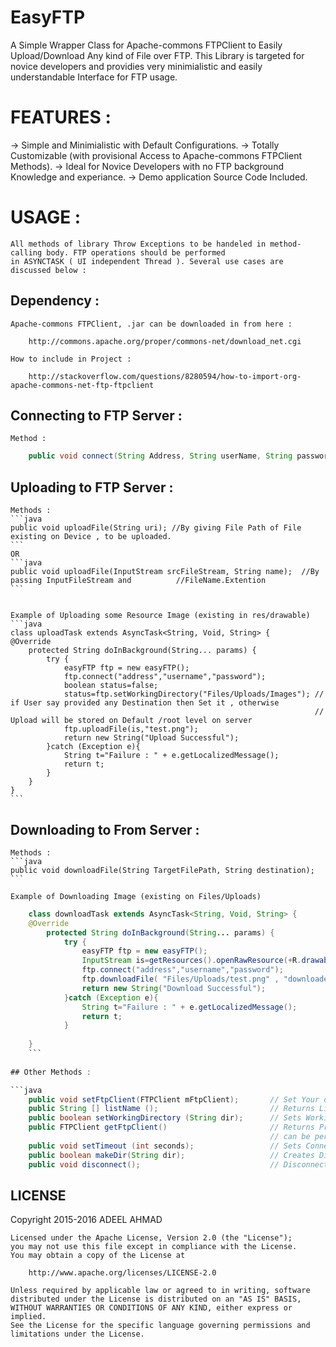 # EasyFTP
A Simple Wrapper Class for Apache-commons FTPClient to Easily Upload/Download Any kind of File over FTP. This Library
is targeted for novice developers and providies very minimialistic and easily understandable Interface for FTP usage.

# FEATURES :
-> Simple and Minimialistic with Default Configurations.
-> Totally Customizable (with provisional Access to Apache-commons FTPClient Methods).
-> Ideal for Novice Developers with no FTP background Knowledge and experiance.
-> Demo application Source Code Included.

# USAGE : 
    All methods of library Throw Exceptions to be handeled in method-calling body. FTP operations should be performed
    in ASYNCTASK ( UI independent Thread ). Several use cases are discussed below :

## Dependency :

    Apache-commons FTPClient, .jar can be downloaded in from here :
    
        http://commons.apache.org/proper/commons-net/download_net.cgi

    How to include in Project : 
    
        http://stackoverflow.com/questions/8280594/how-to-import-org-apache-commons-net-ftp-ftpclient

        
    
## Connecting to FTP Server :
    
    Method : 
```java
    public void connect(String Address, String userName, String password); //using Default port 21
```
    
    
## Uploading to FTP Server :
    
    Methods :
    ```java
    public void uploadFile(String uri); //By giving File Path of File existing on Device , to be uploaded.
    ```
    OR
    ```java
    public void uploadFile(InputStream srcFileStream, String name);  //By passing InputFileStream and          //FileName.Extention
    ```
    
    
    Example of Uploading some Resource Image (existing in res/drawable)
    ```java
    class uploadTask extends AsyncTask<String, Void, String> {
    @Override
        protected String doInBackground(String... params) {
            try {
                easyFTP ftp = new easyFTP();
                ftp.connect("address","username","password");
                boolean status=false;
                status=ftp.setWorkingDirectory("Files/Uploads/Images"); // if User say provided any Destination then Set it , otherwise
                                                                        // Upload will be stored on Default /root level on server
                ftp.uploadFile(is,"test.png");
                return new String("Upload Successful");
            }catch (Exception e){
                String t="Failure : " + e.getLocalizedMessage();
                return t;
            }
        }
    }
    ```
    
## Downloading to From Server :
    
    Methods :
    ```java
    public void downloadFile(String TargetFilePath, String destination);
    ```
    
    Example of Downloading Image (existing on Files/Uploads)
```java
    class downloadTask extends AsyncTask<String, Void, String> {
    @Override
        protected String doInBackground(String... params) {
            try {
                easyFTP ftp = new easyFTP();
                InputStream is=getResources().openRawResource(+R.drawable.easyftptest);
                ftp.connect("address","username","password");
                ftp.downloadFile( "Files/Uploads/test.png" , "downloaded_image.png" );
                return new String("Download Successful");
            }catch (Exception e){
                String t="Failure : " + e.getLocalizedMessage();
                return t;
            }
        
    }
    ```
    
## Other Methods :

```java
    public void setFtpClient(FTPClient mFtpClient);       // Set Your own Customized FTPClient
    public String [] listName ();                         // Returns List of Files in current working directory
    public boolean setWorkingDirectory (String dir);      // Sets Working Directory
    public FTPClient getFtpClient()                       // Returns Private member FTPClient, Apache-commons FTPClient operations
                                                          // can be performed on this allowing complete customization.
    public void setTimeout (int seconds);                 // Sets Connection timout , default is 10 secs.
    public boolean makeDir(String dir);                   // Creates Directory on server at given path 
    public void disconnect();                             // Disconnects FTPClient
  ```
  
## LICENSE 
  Copyright 2015-2016 ADEEL AHMAD

    Licensed under the Apache License, Version 2.0 (the "License");
    you may not use this file except in compliance with the License.
    You may obtain a copy of the License at
    
        http://www.apache.org/licenses/LICENSE-2.0
    
    Unless required by applicable law or agreed to in writing, software
    distributed under the License is distributed on an "AS IS" BASIS,
    WITHOUT WARRANTIES OR CONDITIONS OF ANY KIND, either express or implied.
    See the License for the specific language governing permissions and
    limitations under the License.
